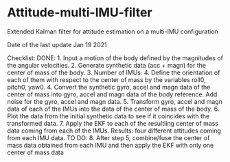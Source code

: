 # Attitude-multi-IMU-filter
Extended Kalman filter for attitude estimation on a multi-IMU configuration


 Date of the last update Jan 19 2021

 Checklist:
 DONE:
          1. Input a motion of the body defined by the magnitudes of the angular
             velocities.
          2. Generate synthetic data (acc + magn) for the center of mass of the body.
          3. Number of IMUs: 4. Define the orientation of each of them 
             with respect to the center of mass by the variables roll0, pitch0, yaw0.
          4. Convert the synthetic gyro, accel and magn data of the center
             of mass into gyro, accel and magn data of the body reference.
             Add noise for the gyro, accel and magn data.
          5. Transform gyro, accel and magn data of each of the IMUs into
             the data of the center of mass of the body.
          6. Plot the data from the initial synthetic data to see if it
             coincides with the transformed data.
          7. Apply the EKF to each of the resultling center of mass data
             coming from each of the IMUs. Results: four different
             attitudes coming from each IMU data.
 TO DO:
          8. After step 5, combine/fuse the center of mass data obtained
          from each IMU and then apply the EKF with only one center of mass data

